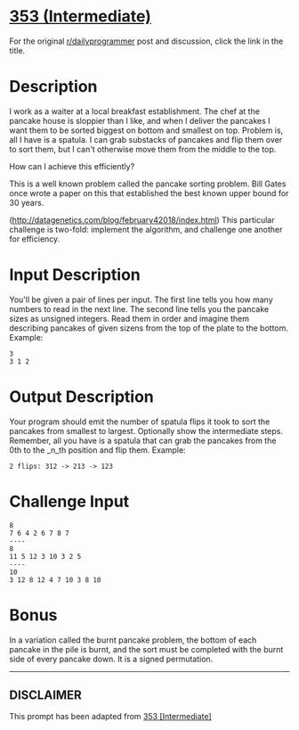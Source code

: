 # [353 (Intermediate)](https://www.reddit.com/r/dailyprogrammer/comments/82pt3h/20180307_challenge_353_intermediate/)

For the original [r/dailyprogrammer](https://www.reddit.com/r/dailyprogrammer/) post and discussion, click the link in the title.

# Description
I work as a waiter at a local breakfast establishment. The chef at the pancake house is sloppier than I like, and when I deliver the pancakes I want them to be sorted biggest on bottom and smallest on top. Problem is, all I have is a spatula. I can grab substacks of pancakes and flip them over to sort them, but I can't otherwise move them from the middle to the top. 

How can I achieve this efficiently?

This is a well known problem called the pancake sorting problem. Bill Gates once wrote a paper on this that established the best known upper bound for 30 years. 

(http://datagenetics.com/blog/february42018/index.html)
This particular challenge is two-fold: implement the algorithm, and challenge one another for efficiency. 

# Input Description
You'll be given a pair of lines per input. The first line tells you how many numbers to read in the next line. The second line tells you the pancake sizes as unsigned integers. Read them in order and imagine them describing pancakes of given sizens from the top of the plate to the bottom. Example:


```
3
3 1 2
```
# Output Description
Your program should emit the number of spatula flips it took to sort the pancakes from smallest to largest. Optionally show the intermediate steps. Remember, all you have is a spatula that can grab the pancakes from the 0th to the _n_th position and flip them. Example:


```
2 flips: 312 -> 213 -> 123
```
# Challenge Input

```
8
7 6 4 2 6 7 8 7
----
8
11 5 12 3 10 3 2 5
----
10
3 12 8 12 4 7 10 3 8 10
```
# Bonus
In a variation called the burnt pancake problem, the bottom of each pancake in the pile is burnt, and the sort must be completed with the burnt side of every pancake down. It is a signed permutation.


----
## **DISCLAIMER**
This prompt has been adapted from [353 [Intermediate]](https://www.reddit.com/r/dailyprogrammer/comments/82pt3h/20180307_challenge_353_intermediate/)
